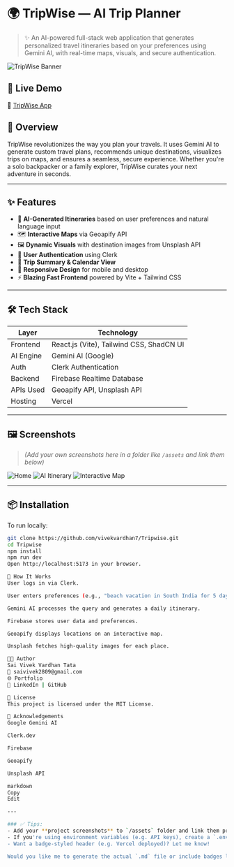 # 🌍 TripWise — AI Trip Planner

> ✨ An AI-powered full-stack web application that generates personalized travel itineraries based on your preferences using Gemini AI, with real-time maps, visuals, and secure authentication.

![TripWise Banner](https://user-images.githubusercontent.com/your-banner-placeholder.png)

## 🚀 Live Demo

🔗 [TripWise App](https://ai-travel-planner-app.vercel.app)

## 🧠 Overview

TripWise revolutionizes the way you plan your travels. It uses Gemini AI to generate custom travel plans, recommends unique destinations, visualizes trips on maps, and ensures a seamless, secure experience. Whether you're a solo backpacker or a family explorer, TripWise curates your next adventure in seconds.

---

## ✨ Features

- 🧭 **AI-Generated Itineraries** based on user preferences and natural language input
- 🗺️ **Interactive Maps** via Geoapify API
- 🖼️ **Dynamic Visuals** with destination images from Unsplash API
- 🔐 **User Authentication** using Clerk
- 📆 **Trip Summary & Calendar View**
- 📱 **Responsive Design** for mobile and desktop
- ⚡ **Blazing Fast Frontend** powered by Vite + Tailwind CSS

---

## 🛠 Tech Stack

| Layer         | Technology                                |
|---------------|--------------------------------------------|
| Frontend      | React.js (Vite), Tailwind CSS, ShadCN UI   |
| AI Engine     | Gemini AI (Google)                         |
| Auth          | Clerk Authentication                      |
| Backend       | Firebase Realtime Database                |
| APIs Used     | Geoapify API, Unsplash API                |
| Hosting       | Vercel                                     |

---

## 🖼️ Screenshots

> _(Add your own screenshots here in a folder like `/assets` and link them below)_

![Home](assets/home.png)
![AI Itinerary](assets/ai-itinerary.png)
![Interactive Map](assets/map.png)

---

## 📦 Installation

To run locally:

```bash
git clone https://github.com/vivekvardhan7/Tripwise.git
cd Tripwise
npm install
npm run dev
Open http://localhost:5173 in your browser.

🧪 How It Works
User logs in via Clerk.

User enters preferences (e.g., "beach vacation in South India for 5 days").

Gemini AI processes the query and generates a daily itinerary.

Firebase stores user data and preferences.

Geoapify displays locations on an interactive map.

Unsplash fetches high-quality images for each place.

🧑‍💻 Author
Sai Vivek Vardhan Tata
📧 saivivek2809@gmail.com
🌐 Portfolio
🔗 LinkedIn | GitHub

📄 License
This project is licensed under the MIT License.

🙌 Acknowledgements
Google Gemini AI

Clerk.dev

Firebase

Geoapify

Unsplash API

markdown
Copy
Edit

---

### ✅ Tips:
- Add your **project screenshots** to `/assets` folder and link them properly.
- If you're using environment variables (e.g. API keys), create a `.env.example`.
- Want a badge-styled header (e.g. Vercel deployed)? Let me know!

Would you like me to generate the actual `.md` file or include badges like `Made with React`, `Powered by Gemini`, 
